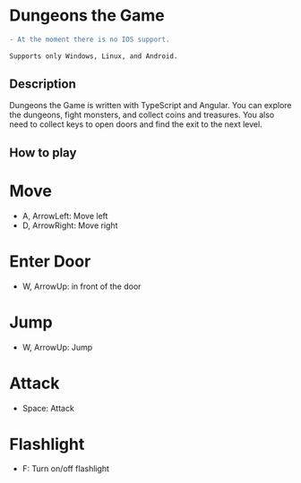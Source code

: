 # Dungeons the Game

```diff
- At the moment there is no IOS support.
 
Supports only Windows, Linux, and Android.
```

## Description
Dungeons the Game is written with TypeScript and Angular.
You can explore the dungeons, fight monsters, and collect coins and treasures.
You also need to collect keys to open doors and find the exit to the next level.

## How to play
# Move
- A, ArrowLeft: Move left
- D, ArrowRight: Move right

# Enter Door
- W, ArrowUp: in front of the door

# Jump
- W, ArrowUp: Jump

# Attack
- Space: Attack

# Flashlight
- F: Turn on/off flashlight
